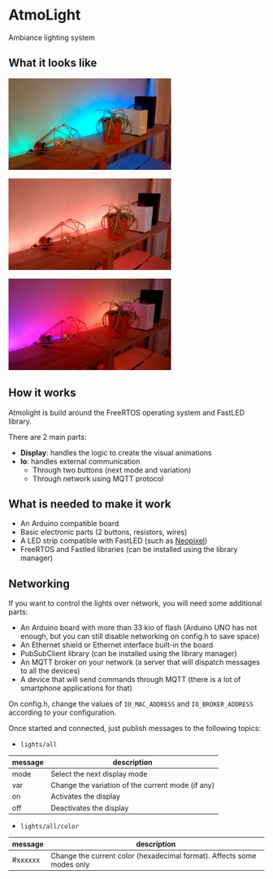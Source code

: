 # AtmoLight

Ambiance lighting system

## What it looks like

![Preview 1](docs/images/aurora.gif)  

![Preview 2](docs/images/fire.gif)  

![Preview 3](docs/images/rainbow.gif)  

## How it works

Atmolight is build around the FreeRTOS operating system and FastLED library.

There are 2 main parts:
 * **Display**: handles the logic to create the visual animations
 * **Io**: handles external communication
     * Through two buttons (next mode and variation)
     * Through network using MQTT protocol

## What is needed to make it work

 * An Arduino compatible board
 * Basic electronic parts (2 buttons, resistors, wires)
 * A LED strip compatible with FastLED (such as [Neopixel](https://learn.adafruit.com/adafruit-neopixel-uberguide/basic-connections))
 * FreeRTOS and Fastled libraries (can be installed using the library manager)

## Networking

If you want to control the lights over network, you will need some additional parts:
 * An Arduino board with more than 33 kio of flash (Arduino UNO has not enough, but you can still disable networking on config.h to save space)
 * An Ethernet shield or Ethernet interface built-in the board
 * PubSubClient library (can be installed using the library manager)
 * An MQTT broker on your network (a server that will dispatch messages to all the devices)
 * A device that will send commands through MQTT (there is a lot of smartphone applications for that)

On config.h, change the values of `IO_MAC_ADDRESS` and `IO_BROKER_ADDRESS` according to your configuration.

Once started and connected, just publish messages to the following topics:

 * `lights/all`

| message | description |
| ------- | ----------- |
| mode    | Select the next display mode |
| var     | Change the variation of the current mode (if any) |
| on      | Activates the display |
| off     | Deactivates the display |

 * `lights/all/color`

| message | description |
| ------- | ----------- |
| #xxxxxx | Change the current color (hexadecimal format). Affects some modes only |

